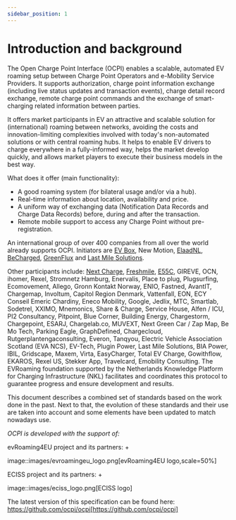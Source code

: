 ```yaml
---
sidebar_position: 1
---
```


# Introduction and background

The Open Charge Point Interface (OCPI) enables a scalable, automated EV roaming setup between Charge Point Operators and
e-Mobility Service Providers. It supports authorization, charge point information exchange (including live status
updates and transaction events), charge detail record exchange, remote charge point commands and the exchange of
smart-charging related information between parties.

It offers market participants in EV an attractive and scalable solution for (international) roaming between networks,
avoiding the costs and innovation-limiting complexities involved with today's non-automated solutions or with central
roaming hubs. It helps to enable EV drivers to charge everywhere in a fully-informed way, helps the market develop
quickly, and allows market players to execute their business models in the best way.

What does it offer (main functionality):

* A good roaming system (for bilateral usage and/or via a hub).
* Real-time information about location, availability and price.
* A uniform way of exchanging data (Notification Data Records and Charge Data Records) before, during and after the
  transaction.
* Remote mobile support to access any Charge Point without pre-registration.

An international group of over 400 companies from all over the world already supports OCPI. Initiators are
[EV Box](https://evbox.com), New Motion, [ElaadNL](https://elaad.nl), [BeCharged](https://www.becharge.es),
[GreenFlux](https://www.greenflux.com) and [Last Mile Solutions](https://www.lastmilesolutions.com).

Other participants include: [Next Charge](https://nextcharge.app), [Freshmile](https://www.freshmile.com),
[E55C](https://www.e55c.com/en/), GIREVE, OCN, ihomer, Rexel, Stromnetz Hamburg, Enervalis, Place to plug,
Plugsurfing, Ecomovement, Allego, Gronn Kontakt Norway, ENIO, Fastned, AvantIT, Chargemap, Involtum, Capitol Region Denmark,
Vattenfall, EON, ECY Conseil Emeric Chardiny, Eneco Mobility, Google, Jedlix, MTC, Smartlab, Sodetrel, XXIMO, Mnemonics, Share & Charge,
Service House, Alfen / ICU, PI2 Consultancy, Pitpoint, Blue Corner, Building Energy, Chargestorm, Chargepoint, ESARJ, Chargelab.co,
MUVEXT, Next Green Car / Zap Map, Be Mo Tech, Parking Eagle, GraphDefined, Chargecloud, Rutgerplantengaconsulting, Everon, Tanqyou,
Electric Vehicle Association Scotland (EVA NCS), EV-Tech, Plugin Power, Last Mile Solutions, BIA Power, IBIL, Gridscape, Maxem, Virta,
EasyCharger, Total EV Charge, Gowithflow, EKAROS, Rexel US, Stekker App, Travelcard, Emobility Consulting.
The EVRoaming foundation supported by the Netherlands Knowledge Platform for Charging Infrastructure (NKL)
facilitates and coordinates this protocol to guarantee progress and ensure development and results.

This document describes a combined set of standards based on the work done in the past. Next to that,
the evolution of these standards and their use are taken into account and some elements have been updated to match nowadays use.

*OCPI is developed with the support of:*

evRoaming4EU project and its partners: +

image::images/evroamingeu_logo.png[evRoaming4EU logo,scale=50%]

ECISS project and its partners: +

image::images/eciss_logo.png[ECISS logo]


The latest version of this specification can be found here: https://github.com/ocpi/ocpi[https://github.com/ocpi/ocpi]
